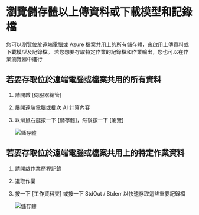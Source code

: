 ---
---
# <a name="browse-storage-to-upload-data-or-download-models-and-logs"></a>瀏覽儲存體以上傳資料或下載模型和記錄檔

您可以瀏覽位於遠端電腦或 Azure 檔案共用上的所有儲存體，來啟用上傳資料或下載模型及記錄檔。 若您想要存取特定作業的記錄檔和作業輸出，您也可以在作業瀏覽器中進行

## <a name="to-access-all-data-on-the-remote-machine-or-file-share"></a>若要存取位於遠端電腦或檔案共用的所有資料
1. 請開啟 [伺服器總管]
2. 展開遠端電腦或批次 AI 計算內容
3. 以滑鼠右鍵按一下 [儲存體]，然後按一下 [瀏覽]

    ![儲存體](media\manage-storage\browse-storage.png)

## <a name="to-access-job-specific-data-on-the-remote-machine-or-file-share"></a>若要存取位於遠端電腦或檔案共用上的特定作業資料
1. 請開啟[作業歷程記錄](job-details.md)
2. 選取作業
3. 按一下 [工作資料夾] 或按一下 StdOut / Stderr 以快速存取這些重要記錄檔 

    ![儲存體](media\manage-storage\job-workingfolder.png)

